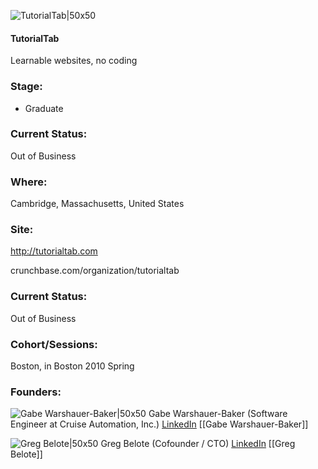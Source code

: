 

![TutorialTab|50x50](https://apimg.techstars.com/connect/images/image_files/53d6bdf7af05d7f506000006/original/tutorialtab2.png)

#### TutorialTab
Learnable websites, no coding

### Stage: 
 - Graduate 

### Current Status: 
Out of Business

### Where:
Cambridge, Massachusetts, United States

### Site:
http://tutorialtab.com



crunchbase.com/organization/tutorialtab

### Current Status: 
Out of Business

### Cohort/Sessions: 
Boston, in Boston 2010 Spring

### Founders: 

![Gabe Warshauer-Baker|50x50](http://gravatar.com/avatar/2b2ca6680f22a9a34e495f7d1f0c08d9.png?s=150&d=identicon) Gabe Warshauer-Baker (Software Engineer at Cruise Automation, Inc.) [LinkedIn](https://linkedin.com/in/gabewb) [[Gabe Warshauer-Baker]]

![Greg Belote|50x50](https://graph.facebook.com/gbelote/picture?type=square) Greg Belote (Cofounder / CTO) [LinkedIn](https://linkedin.com/in/gregbelote) [[Greg Belote]]


